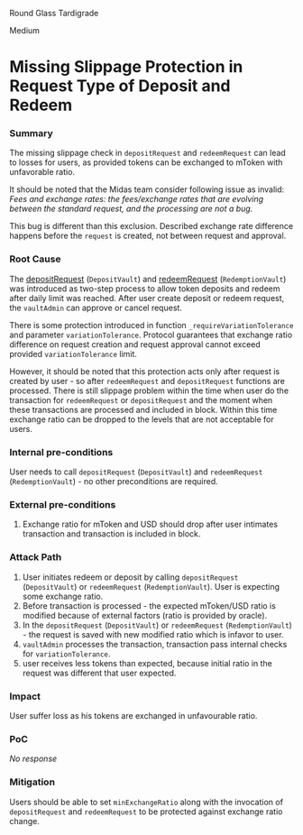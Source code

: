 Round Glass Tardigrade

Medium

# Missing Slippage Protection in Request Type of Deposit and Redeem

### Summary

The missing slippage check in `depositRequest` and `redeemRequest` can lead to losses for users, as provided tokens can be exchanged to mToken with unfavorable ratio.

It should be noted that the Midas team consider following issue as invalid:
_Fees and exchange rates: the fees/exchange rates that are evolving between the standard request, and the processing are not a bug._

This bug is different than this exclusion. Described exchange rate difference happens before the `request` is created, not between request and approval.

### Root Cause

The [depositRequest](https://github.com/sherlock-audit/2024-08-midas-minter-redeemer/blob/main/midas-contracts/contracts/DepositVault.sol#L148) (`DepositVault`) and [redeemRequest](https://github.com/sherlock-audit/2024-08-midas-minter-redeemer/blob/main/midas-contracts/contracts/RedemptionVault.sol#L194) (`RedemptionVault`) was introduced as two-step process to allow token deposits and redeem after daily limit was reached. After user create deposit or redeem request, the `vaultAdmin` can approve or cancel request. 


There is some protection introduced in function `_requireVariationTolerance` and parameter `variationTolerance`. Protocol guarantees that exchange ratio difference on request creation and request approval cannot exceed provided `variationTolerance` limit. 

However, it should be noted that this protection acts only after request is created by user - so after `redeemRequest` and `depositRequest` functions are processed. There is still slippage problem within the time when user do the transaction for `redeemRequest` or `depositRequest` and the moment when these transactions are processed and included in block. Within this time exchange ratio can be dropped to the levels that are not acceptable for users. 

### Internal pre-conditions

User needs to call `depositRequest` (`DepositVault`) and `redeemRequest` (`RedemptionVault`) - no other preconditions are required.

### External pre-conditions

1. Exchange ratio for mToken and USD should drop after user intimates transaction and transaction is included in block.

### Attack Path

1. User initiates redeem or deposit by calling `depositRequest` (`DepositVault`) or `redeemRequest` (`RedemptionVault`). User is expecting some exchange ratio.
2. Before transaction is processed - the expected mToken/USD ratio is modified because of external factors (ratio is provided by oracle). 
3. In the `depositRequest` (`DepositVault`) or `redeemRequest` (`RedemptionVault`) - the request is saved with new modified ratio which is infavor to user.
4. `vaultAdmin` processes the transaction, transaction pass internal checks for  `variationTolerance`.
5. user receives less tokens than expected, because initial ratio in the request was different that user expected.

### Impact

User suffer loss as his tokens are exchanged in unfavourable ratio.

### PoC

_No response_

### Mitigation

Users should be able to set `minExchangeRatio` along with the invocation of `depositRequest` and `redeemRequest` to be protected against exchange ratio change.